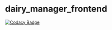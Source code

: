# dairy_manager_frontend

[![Codacy Badge](https://api.codacy.com/project/badge/Grade/14a5874ea4eb4764adc82476fa8c41dc)](https://app.codacy.com/gh/BuildForSDGCohort2/dairy_manager_frontend?utm_source=github.com&utm_medium=referral&utm_content=BuildForSDGCohort2/dairy_manager_frontend&utm_campaign=Badge_Grade_Dashboard)